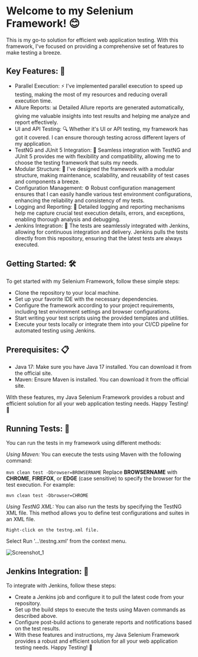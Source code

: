 # Welcome to my Selenium Framework! 😊
This is my go-to solution for efficient web application testing. With this framework, I've focused on providing a comprehensive set of features to make testing a breeze.

## Key Features: 🚀
- Parallel Execution: ⚡ I've implemented parallel execution to speed up testing, making the most of my resources and reducing overall execution time.
- Allure Reports: 📊 Detailed Allure reports are generated automatically, giving me valuable insights into test results and helping me analyze and report effectively.
- UI and API Testing: 🔍 Whether it's UI or API testing, my framework has got it covered. I can ensure thorough testing across different layers of my application.
- TestNG and JUnit 5 Integration: 🔧 Seamless integration with TestNG and JUnit 5 provides me with flexibility and compatibility, allowing me to choose the testing framework that suits my needs.
- Modular Structure: 🧩 I've designed the framework with a modular structure, making maintenance, scalability, and reusability of test cases and components a breeze.
- Configuration Management: ⚙️ Robust configuration management ensures that I can easily handle various test environment configurations, enhancing the reliability and consistency of my tests.
- Logging and Reporting: 📜 Detailed logging and reporting mechanisms help me capture crucial test execution details, errors, and exceptions, enabling thorough analysis and debugging.
- Jenkins Integration: 🔄 The tests are seamlessly integrated with Jenkins, allowing for continuous integration and delivery. Jenkins pulls the tests directly from this repository, ensuring that the latest tests are always executed.

## Getting Started: 🛠️
To get started with my Selenium Framework, follow these simple steps:

- Clone the repository to your local machine.
- Set up your favorite IDE with the necessary dependencies.
- Configure the framework according to your project requirements, including test environment settings and browser configurations.
- Start writing your test scripts using the provided templates and utilities.
- Execute your tests locally or integrate them into your CI/CD pipeline for automated testing using Jenkins.

## Prerequisites: 📋
- Java 17: Make sure you have Java 17 installed. You can download it from the official site.
- Maven: Ensure Maven is installed. You can download it from the official site.

With these features, my Java Selenium Framework provides a robust and efficient solution for all your web application testing needs. Happy Testing! 🎉

## Running Tests: 🚀
You can run the tests in my framework using different methods:

*Using Maven:*
You can execute the tests using Maven with the following command:

`mvn clean test -Dbrowser=BROWSERNAME`
Replace **BROWSERNAME** with **CHROME**, **FIREFOX**, or **EDGE** (case sensitive) to specify the browser for the test execution. For example:

`mvn clean test -Dbrowser=CHROME`

*Using TestNG XML:*
You can also run the tests by specifying the TestNG XML file. This method allows you to define test configurations and suites in an XML file.

`Right-click on the testng.xml file.`

Select Run '...\testng.xml' from the context menu.

![Screenshot_1](https://github.com/YehorYehorychev/Selenium-Framework/assets/131714384/e17a3e23-318b-4006-a756-3bb6967a6160)

## Jenkins Integration: 🔄
To integrate with Jenkins, follow these steps:

- Create a Jenkins job and configure it to pull the latest code from your repository.
- Set up the build steps to execute the tests using Maven commands as described above.
- Configure post-build actions to generate reports and notifications based on the test results.
- With these features and instructions, my Java Selenium Framework provides a robust and efficient solution for all your web application testing needs. Happy Testing! 🎉
